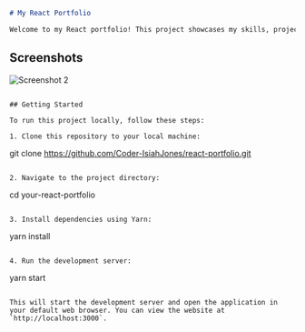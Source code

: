 ```markdown
# My React Portfolio

Welcome to my React portfolio! This project showcases my skills, projects, and experience using React.js.

```
## Screenshots
![Screenshot 2](portfolio.png)
```

## Getting Started

To run this project locally, follow these steps:

1. Clone this repository to your local machine:

```
git clone https://github.com/Coder-IsiahJones/react-portfolio.git
```

2. Navigate to the project directory:

```
cd your-react-portfolio
```

3. Install dependencies using Yarn:

```
yarn install
```

4. Run the development server:

```
yarn start
```

This will start the development server and open the application in your default web browser. You can view the website at `http://localhost:3000`.

